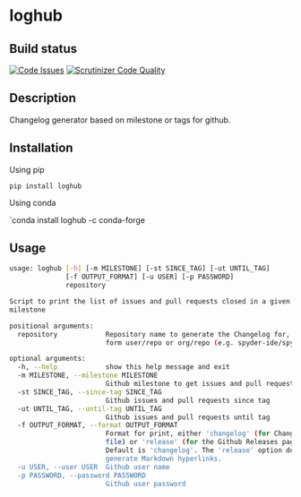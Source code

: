 # loghub

## Build status
[![Code Issues](https://www.quantifiedcode.com/api/v1/project/b5e47eec1e564a66a8c52c989880637b/badge.svg)](https://www.quantifiedcode.com/app/project/b5e47eec1e564a66a8c52c989880637b)
[![Scrutinizer Code Quality](https://scrutinizer-ci.com/g/spyder-ide/loghub/badges/quality-score.png?b=master)](https://scrutinizer-ci.com/g/spyder-ide/loghub/?branch=master)

## Description
Changelog generator based on milestone or tags for github.

## Installation

Using pip

`pip install loghub`

Using conda

`conda install loghub -c conda-forge

## Usage

```bash
usage: loghub [-h] [-m MILESTONE] [-st SINCE_TAG] [-ut UNTIL_TAG]
              [-f OUTPUT_FORMAT] [-u USER] [-p PASSWORD]
              repository

Script to print the list of issues and pull requests closed in a given
milestone

positional arguments:
  repository            Repository name to generate the Changelog for, in the
                        form user/repo or org/repo (e.g. spyder-ide/spyder)

optional arguments:
  -h, --help            show this help message and exit
  -m MILESTONE, --milestone MILESTONE
                        Github milestone to get issues and pull requests for
  -st SINCE_TAG, --since-tag SINCE_TAG
                        Github issues and pull requests since tag
  -ut UNTIL_TAG, --until-tag UNTIL_TAG
                        Github issues and pull requests until tag
  -f OUTPUT_FORMAT, --format OUTPUT_FORMAT
                        Format for print, either 'changelog' (for Changelog.md
                        file) or 'release' (for the Github Releases page).
                        Default is 'changelog'. The 'release' option doesn't
                        generate Markdown hyperlinks.
  -u USER, --user USER  Github user name
  -p PASSWORD, --password PASSWORD
                        Github user password
```
